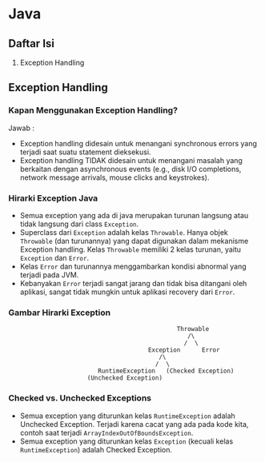 # Java

## Daftar Isi
1. Exception Handling


## Exception Handling
### Kapan Menggunakan Exception Handling?
Jawab : 
- Exception handling didesain untuk menangani synchronous errors yang terjadi saat 
suatu statement dieksekusi. 
- Exception handling TIDAK didesain untuk menangani masalah yang
 berkaitan dengan asynchronous events (e.g., disk I/O completions, network message arrivals, mouse clicks and keystrokes).
 
 
### Hirarki Exception Java
- Semua exception yang ada di java merupakan turunan langsung atau tidak langsung dari class `Exception`.
- Superclass dari `Exception` adalah kelas `Throwable`. Hanya objek `Throwable` (dan turunannya) yang dapat digunakan dalam
mekanisme Exception handling. Kelas `Throwable` memiliki 2 kelas turunan, yaitu `Exception` dan `Error`. 
- Kelas `Error` dan turunannya menggambarkan kondisi abnormal yang terjadi pada JVM.
- Kebanyakan `Error` terjadi sangat jarang dan tidak bisa ditangani oleh aplikasi, sangat tidak mungkin untuk aplikasi recovery dari `Error`.

### Gambar Hirarki Exception
```
                                               Throwable
                                                  /\
                                                 /  \ 
                                       Exception      Error
                                          /\
                                         /  \
                         RuntimeException   (Checked Exception)
                      (Unchecked Exception)    
```

### Checked vs. Unchecked Exceptions
- Semua exception yang diturunkan kelas `RuntimeException` adalah Unchecked Exception. Terjadi karena cacat yang ada pada kode kita, contoh saat terjadi `ArrayIndexOutOfBoundsException`.
- Semua exception yang diturunkan kelas `Exception` (kecuali kelas `RuntimeException`) adalah Checked Exception.

